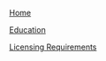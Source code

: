 [Home](https://jpjuliao.github.io/floridabalance/)

[Education](https://jpjuliao.github.io/floridabalance/education.html)

[Licensing Requirements](https://jpjuliao.github.io/floridabalance/licensing-requirements.html)
